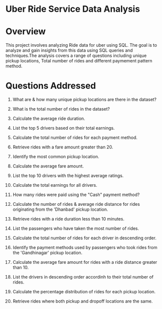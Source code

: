 # Uber Ride Service Data Analysis
# Overview
This project involves analyzing  Ride data for uber using SQL. The goal is to analyze and gain insights from this data using SQL queries and techniques.The analysis covers a range of  questions including unique pickup locations, Total number of rides and different paymement pattern method.
# Questions Addressed
1. What are & how many unique pickup locations are there in the dataset?

2. What is the total number of rides in the dataset?

3. Calculate the average ride duration.

4. List the top 5 drivers based on their total earnings.

5. Calculate the total number of rides for each payment method.

6. Retrieve rides with a fare amount greater than 20.

7. Identify the most common pickup location.

8. Calculate the average fare amount.

9. List the top 10 drivers with the highest average ratings.

10. Calculate the total earnings for all drivers.

11. How many rides were paid using the "Cash" payment method?

12. Calculate the number of rides & average ride distance for rides originating from the 'Dhanbad' pickup location.

13. Retrieve rides with a ride duration less than 10 minutes.

14. List the passengers who have taken the most number of rides.

15. Calculate the total number of rides for each driver in descending order.

16. Identify the payment methods used by passengers who took rides from the 'Gandhinagar' pickup location.

17. Calculate the average fare amount for rides with a ride distance greater than 10.

18. List the drivers in descending order accordinh to their total number of rides.

19. Calculate the percentage distribution of rides for each pickup location.

20. Retrieve rides where both pickup and dropoff locations are the same.
